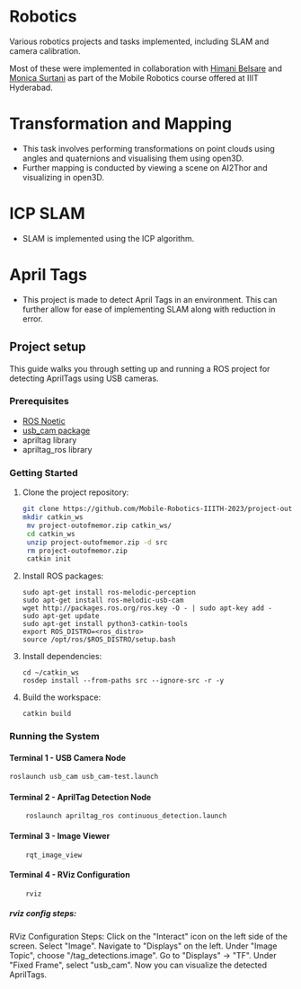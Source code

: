 # Robotics
Various robotics projects and tasks implemented, including SLAM and camera calibration.

Most of these were implemented in collaboration with [Himani Belsare](https://github.com/himanibelsare) and [Monica Surtani](https://github.com/Monica-Surtani) as part of the Mobile Robotics course offered at IIIT Hyderabad.

# Transformation and Mapping
- This task involves performing transformations on point clouds using angles and quaternions and visualising them using open3D.
- Further mapping is conducted by viewing a scene on AI2Thor and visualizing in open3D.

# ICP SLAM
- SLAM is implemented using the ICP algorithm.

# April Tags
- This project is made to detect April Tags in an environment. This can further allow for ease of implementing SLAM along with reduction in error.

## Project setup
This guide walks you through setting up and running a ROS project for detecting AprilTags using USB cameras.

### Prerequisites

- [ROS Noetic](http://wiki.ros.org/noetic/Installation)
- [usb_cam package](http://wiki.ros.org/usb_cam)
- apriltag library
- apriltag_ros library

### Getting Started

1. Clone the project repository:
   ```bash
   git clone https://github.com/Mobile-Robotics-IIITH-2023/project-outofmemor.git
   mkdir catkin_ws
    mv project-outofmemor.zip catkin_ws/
    cd catkin_ws
    unzip project-outofmemor.zip -d src
    rm project-outofmemor.zip
    catkin init

2. Install ROS packages:
    ```
    sudo apt-get install ros-melodic-perception
    sudo apt-get install ros-melodic-usb-cam
    wget http://packages.ros.org/ros.key -O - | sudo apt-key add -
    sudo apt-get update
    sudo apt-get install python3-catkin-tools
    export ROS_DISTRO=<ros_distro>
    source /opt/ros/$ROS_DISTRO/setup.bash
    ```
3. Install dependencies:
    ```
    cd ~/catkin_ws
    rosdep install --from-paths src --ignore-src -r -y
    ```
4. Build the workspace:
    ```
    catkin build
    ```

### Running the System

#### Terminal 1 - USB Camera Node
```bash
roslaunch usb_cam usb_cam-test.launch
```

#### Terminal 2 - AprilTag Detection Node
```
    roslaunch apriltag_ros continuous_detection.launch
```


#### Terminal 3 - Image Viewer
```
    rqt_image_view
```
#### Terminal 4 - RViz Configuration
```
    rviz
```

##### rviz config steps:
RViz Configuration Steps:
Click on the "Interact" icon on the left side of the screen.
Select "Image".
Navigate to "Displays" on the left.
Under "Image Topic", choose "/tag_detections.image".
Go to "Displays" -> "TF".
Under "Fixed Frame", select "usb_cam".
Now you can visualize the detected AprilTags.